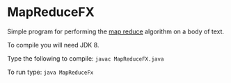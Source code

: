 # MapReduceFX
Simple program for performing the <a href="https://en.wikipedia.org/wiki/MapReduce">map reduce</a> algorithm on a body of text.

To compile you will need JDK 8.

Type the following to compile:
`javac MapReduceFX.java`

To run type:
`java MapReduceFx`
